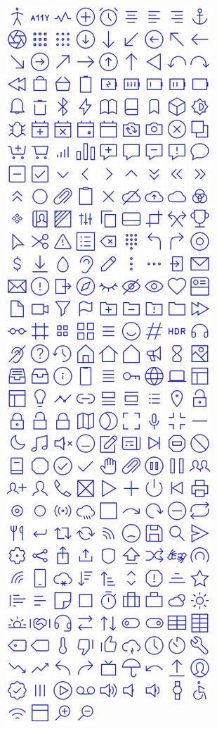 ![](https://raw.githubusercontent.com/sjs2109/Icons/master/ikonate/accessibility-human.png)
![](https://raw.githubusercontent.com/sjs2109/Icons/master/ikonate/accessibility.png)
![](https://raw.githubusercontent.com/sjs2109/Icons/master/ikonate/activity.png)
![](https://raw.githubusercontent.com/sjs2109/Icons/master/ikonate/add.png)
![](https://raw.githubusercontent.com/sjs2109/Icons/master/ikonate/alarm.png)
![](https://raw.githubusercontent.com/sjs2109/Icons/master/ikonate/align-center.png)
![](https://raw.githubusercontent.com/sjs2109/Icons/master/ikonate/align-left.png)
![](https://raw.githubusercontent.com/sjs2109/Icons/master/ikonate/align-right.png)
![](https://raw.githubusercontent.com/sjs2109/Icons/master/ikonate/anchor.png)
![](https://raw.githubusercontent.com/sjs2109/Icons/master/ikonate/aperture.png)
![](https://raw.githubusercontent.com/sjs2109/Icons/master/ikonate/apps-alt.png)
![](https://raw.githubusercontent.com/sjs2109/Icons/master/ikonate/apps.png)
![](https://raw.githubusercontent.com/sjs2109/Icons/master/ikonate/arrow-down-circle.png)
![](https://raw.githubusercontent.com/sjs2109/Icons/master/ikonate/arrow-down.png)
![](https://raw.githubusercontent.com/sjs2109/Icons/master/ikonate/arrow-left-bottom.png)
![](https://raw.githubusercontent.com/sjs2109/Icons/master/ikonate/arrow-left-circle.png)
![](https://raw.githubusercontent.com/sjs2109/Icons/master/ikonate/arrow-left-top.png)
![](https://raw.githubusercontent.com/sjs2109/Icons/master/ikonate/arrow-left.png)
![](https://raw.githubusercontent.com/sjs2109/Icons/master/ikonate/arrow-right-bottom.png)
![](https://raw.githubusercontent.com/sjs2109/Icons/master/ikonate/arrow-right-circle.png)
![](https://raw.githubusercontent.com/sjs2109/Icons/master/ikonate/arrow-right-top.png)
![](https://raw.githubusercontent.com/sjs2109/Icons/master/ikonate/arrow-right.png)
![](https://raw.githubusercontent.com/sjs2109/Icons/master/ikonate/arrow-up-circle.png)
![](https://raw.githubusercontent.com/sjs2109/Icons/master/ikonate/arrow-up.png)
![](https://raw.githubusercontent.com/sjs2109/Icons/master/ikonate/back-alt.png)
![](https://raw.githubusercontent.com/sjs2109/Icons/master/ikonate/back-left.png)
![](https://raw.githubusercontent.com/sjs2109/Icons/master/ikonate/back-right.png)
![](https://raw.githubusercontent.com/sjs2109/Icons/master/ikonate/back.png)
![](https://raw.githubusercontent.com/sjs2109/Icons/master/ikonate/bag.png)
![](https://raw.githubusercontent.com/sjs2109/Icons/master/ikonate/basket.png)
![](https://raw.githubusercontent.com/sjs2109/Icons/master/ikonate/battery-alt.png)
![](https://raw.githubusercontent.com/sjs2109/Icons/master/ikonate/battery-charging.png)
![](https://raw.githubusercontent.com/sjs2109/Icons/master/ikonate/battery-full.png)
![](https://raw.githubusercontent.com/sjs2109/Icons/master/ikonate/battery-low.png)
![](https://raw.githubusercontent.com/sjs2109/Icons/master/ikonate/battery-medium.png)
![](https://raw.githubusercontent.com/sjs2109/Icons/master/ikonate/battery.png)
![](https://raw.githubusercontent.com/sjs2109/Icons/master/ikonate/bell.png)
![](https://raw.githubusercontent.com/sjs2109/Icons/master/ikonate/bin.png)
![](https://raw.githubusercontent.com/sjs2109/Icons/master/ikonate/bluetooth.png)
![](https://raw.githubusercontent.com/sjs2109/Icons/master/ikonate/bolt.png)
![](https://raw.githubusercontent.com/sjs2109/Icons/master/ikonate/book-opened.png)
![](https://raw.githubusercontent.com/sjs2109/Icons/master/ikonate/book.png)
![](https://raw.githubusercontent.com/sjs2109/Icons/master/ikonate/bookmark.png)
![](https://raw.githubusercontent.com/sjs2109/Icons/master/ikonate/box.png)
![](https://raw.githubusercontent.com/sjs2109/Icons/master/ikonate/brightness.png)
![](https://raw.githubusercontent.com/sjs2109/Icons/master/ikonate/bug.png)
![](https://raw.githubusercontent.com/sjs2109/Icons/master/ikonate/calendar-add.png)
![](https://raw.githubusercontent.com/sjs2109/Icons/master/ikonate/calendar-decline.png)
![](https://raw.githubusercontent.com/sjs2109/Icons/master/ikonate/calendar-event.png)
![](https://raw.githubusercontent.com/sjs2109/Icons/master/ikonate/calendar.png)
![](https://raw.githubusercontent.com/sjs2109/Icons/master/ikonate/camera-rear.png)
![](https://raw.githubusercontent.com/sjs2109/Icons/master/ikonate/camera.png)
![](https://raw.githubusercontent.com/sjs2109/Icons/master/ikonate/cancel.png)
![](https://raw.githubusercontent.com/sjs2109/Icons/master/ikonate/cards.png)
![](https://raw.githubusercontent.com/sjs2109/Icons/master/ikonate/cart-add.png)
![](https://raw.githubusercontent.com/sjs2109/Icons/master/ikonate/cart.png)
![](https://raw.githubusercontent.com/sjs2109/Icons/master/ikonate/celluar.png)
![](https://raw.githubusercontent.com/sjs2109/Icons/master/ikonate/chart.png)
![](https://raw.githubusercontent.com/sjs2109/Icons/master/ikonate/chat-add.png)
![](https://raw.githubusercontent.com/sjs2109/Icons/master/ikonate/chat-alt.png)
![](https://raw.githubusercontent.com/sjs2109/Icons/master/ikonate/chat-remove.png)
![](https://raw.githubusercontent.com/sjs2109/Icons/master/ikonate/chat-warning.png)
![](https://raw.githubusercontent.com/sjs2109/Icons/master/ikonate/chat.png)
![](https://raw.githubusercontent.com/sjs2109/Icons/master/ikonate/checkbox-intermediate.png)
![](https://raw.githubusercontent.com/sjs2109/Icons/master/ikonate/checkbox.png)
![](https://raw.githubusercontent.com/sjs2109/Icons/master/ikonate/chevron-down.png)
![](https://raw.githubusercontent.com/sjs2109/Icons/master/ikonate/chevron-left.png)
![](https://raw.githubusercontent.com/sjs2109/Icons/master/ikonate/chevron-right.png)
![](https://raw.githubusercontent.com/sjs2109/Icons/master/ikonate/chevron-up.png)
![](https://raw.githubusercontent.com/sjs2109/Icons/master/ikonate/chevrons-down.png)
![](https://raw.githubusercontent.com/sjs2109/Icons/master/ikonate/chevrons-left.png)
![](https://raw.githubusercontent.com/sjs2109/Icons/master/ikonate/chevrons-right.png)
![](https://raw.githubusercontent.com/sjs2109/Icons/master/ikonate/chevrons-up.png)
![](https://raw.githubusercontent.com/sjs2109/Icons/master/ikonate/circle.png)
![](https://raw.githubusercontent.com/sjs2109/Icons/master/ikonate/clip.png)
![](https://raw.githubusercontent.com/sjs2109/Icons/master/ikonate/clipboard.png)
![](https://raw.githubusercontent.com/sjs2109/Icons/master/ikonate/close.png)
![](https://raw.githubusercontent.com/sjs2109/Icons/master/ikonate/cloud-crossed.png)
![](https://raw.githubusercontent.com/sjs2109/Icons/master/ikonate/cloud-upload.png)
![](https://raw.githubusercontent.com/sjs2109/Icons/master/ikonate/cloud.png)
![](https://raw.githubusercontent.com/sjs2109/Icons/master/ikonate/colours.png)
![](https://raw.githubusercontent.com/sjs2109/Icons/master/ikonate/component.png)
![](https://raw.githubusercontent.com/sjs2109/Icons/master/ikonate/contact-book.png)
![](https://raw.githubusercontent.com/sjs2109/Icons/master/ikonate/contrast.png)
![](https://raw.githubusercontent.com/sjs2109/Icons/master/ikonate/controls.png)
![](https://raw.githubusercontent.com/sjs2109/Icons/master/ikonate/copy.png)
![](https://raw.githubusercontent.com/sjs2109/Icons/master/ikonate/credit-card.png)
![](https://raw.githubusercontent.com/sjs2109/Icons/master/ikonate/crop.png)
![](https://raw.githubusercontent.com/sjs2109/Icons/master/ikonate/crossing.png)
![](https://raw.githubusercontent.com/sjs2109/Icons/master/ikonate/cup.png)
![](https://raw.githubusercontent.com/sjs2109/Icons/master/ikonate/cursor.png)
![](https://raw.githubusercontent.com/sjs2109/Icons/master/ikonate/cut.png)
![](https://raw.githubusercontent.com/sjs2109/Icons/master/ikonate/danger.png)
![](https://raw.githubusercontent.com/sjs2109/Icons/master/ikonate/dashboard.png)
![](https://raw.githubusercontent.com/sjs2109/Icons/master/ikonate/delete.png)
![](https://raw.githubusercontent.com/sjs2109/Icons/master/ikonate/dialpad.png)
![](https://raw.githubusercontent.com/sjs2109/Icons/master/ikonate/direction-left.png)
![](https://raw.githubusercontent.com/sjs2109/Icons/master/ikonate/direction-right.png)
![](https://raw.githubusercontent.com/sjs2109/Icons/master/ikonate/disc.png)
![](https://raw.githubusercontent.com/sjs2109/Icons/master/ikonate/dolar.png)
![](https://raw.githubusercontent.com/sjs2109/Icons/master/ikonate/download.png)
![](https://raw.githubusercontent.com/sjs2109/Icons/master/ikonate/drop.png)
![](https://raw.githubusercontent.com/sjs2109/Icons/master/ikonate/ear.png)
![](https://raw.githubusercontent.com/sjs2109/Icons/master/ikonate/edit.png)
![](https://raw.githubusercontent.com/sjs2109/Icons/master/ikonate/ellypsis-vertical.png)
![](https://raw.githubusercontent.com/sjs2109/Icons/master/ikonate/ellypsis.png)
![](https://raw.githubusercontent.com/sjs2109/Icons/master/ikonate/entrance.png)
![](https://raw.githubusercontent.com/sjs2109/Icons/master/ikonate/envelope-alt.png)
![](https://raw.githubusercontent.com/sjs2109/Icons/master/ikonate/envelope.png)
![](https://raw.githubusercontent.com/sjs2109/Icons/master/ikonate/error.png)
![](https://raw.githubusercontent.com/sjs2109/Icons/master/ikonate/exit.png)
![](https://raw.githubusercontent.com/sjs2109/Icons/master/ikonate/explore.png)
![](https://raw.githubusercontent.com/sjs2109/Icons/master/ikonate/eye-closed.png)
![](https://raw.githubusercontent.com/sjs2109/Icons/master/ikonate/eye-crossed.png)
![](https://raw.githubusercontent.com/sjs2109/Icons/master/ikonate/eye.png)
![](https://raw.githubusercontent.com/sjs2109/Icons/master/ikonate/favourite.png)
![](https://raw.githubusercontent.com/sjs2109/Icons/master/ikonate/feed.png)
![](https://raw.githubusercontent.com/sjs2109/Icons/master/ikonate/file.png)
![](https://raw.githubusercontent.com/sjs2109/Icons/master/ikonate/film.png)
![](https://raw.githubusercontent.com/sjs2109/Icons/master/ikonate/filter.png)
![](https://raw.githubusercontent.com/sjs2109/Icons/master/ikonate/flag.png)
![](https://raw.githubusercontent.com/sjs2109/Icons/master/ikonate/folder-add.png)
![](https://raw.githubusercontent.com/sjs2109/Icons/master/ikonate/folder-remove.png)
![](https://raw.githubusercontent.com/sjs2109/Icons/master/ikonate/folder-warning.png)
![](https://raw.githubusercontent.com/sjs2109/Icons/master/ikonate/folder.png)
![](https://raw.githubusercontent.com/sjs2109/Icons/master/ikonate/forward.png)
![](https://raw.githubusercontent.com/sjs2109/Icons/master/ikonate/glasses.png)
![](https://raw.githubusercontent.com/sjs2109/Icons/master/ikonate/grid-alt.png)
![](https://raw.githubusercontent.com/sjs2109/Icons/master/ikonate/grid-small.png)
![](https://raw.githubusercontent.com/sjs2109/Icons/master/ikonate/grid.png)
![](https://raw.githubusercontent.com/sjs2109/Icons/master/ikonate/hamburger.png)
![](https://raw.githubusercontent.com/sjs2109/Icons/master/ikonate/happy-face.png)
![](https://raw.githubusercontent.com/sjs2109/Icons/master/ikonate/hash.png)
![](https://raw.githubusercontent.com/sjs2109/Icons/master/ikonate/hdr.png)
![](https://raw.githubusercontent.com/sjs2109/Icons/master/ikonate/headphones.png)
![](https://raw.githubusercontent.com/sjs2109/Icons/master/ikonate/hearing-disability.png)
![](https://raw.githubusercontent.com/sjs2109/Icons/master/ikonate/help.png)
![](https://raw.githubusercontent.com/sjs2109/Icons/master/ikonate/history.png)
![](https://raw.githubusercontent.com/sjs2109/Icons/master/ikonate/home-alt.png)
![](https://raw.githubusercontent.com/sjs2109/Icons/master/ikonate/home-alt2.png)
![](https://raw.githubusercontent.com/sjs2109/Icons/master/ikonate/home.png)
![](https://raw.githubusercontent.com/sjs2109/Icons/master/ikonate/horn.png)
![](https://raw.githubusercontent.com/sjs2109/Icons/master/ikonate/hourglass.png)
![](https://raw.githubusercontent.com/sjs2109/Icons/master/ikonate/image.png)
![](https://raw.githubusercontent.com/sjs2109/Icons/master/ikonate/inbox-alt.png)
![](https://raw.githubusercontent.com/sjs2109/Icons/master/ikonate/inbox.png)
![](https://raw.githubusercontent.com/sjs2109/Icons/master/ikonate/info.png)
![](https://raw.githubusercontent.com/sjs2109/Icons/master/ikonate/iphone.png)
![](https://raw.githubusercontent.com/sjs2109/Icons/master/ikonate/justify.png)
![](https://raw.githubusercontent.com/sjs2109/Icons/master/ikonate/key.png)
![](https://raw.githubusercontent.com/sjs2109/Icons/master/ikonate/language.png)
![](https://raw.githubusercontent.com/sjs2109/Icons/master/ikonate/laptop.png)
![](https://raw.githubusercontent.com/sjs2109/Icons/master/ikonate/layout-left.png)
![](https://raw.githubusercontent.com/sjs2109/Icons/master/ikonate/layout-right.png)
![](https://raw.githubusercontent.com/sjs2109/Icons/master/ikonate/lightbulb.png)
![](https://raw.githubusercontent.com/sjs2109/Icons/master/ikonate/line-chart.png)
![](https://raw.githubusercontent.com/sjs2109/Icons/master/ikonate/link.png)
![](https://raw.githubusercontent.com/sjs2109/Icons/master/ikonate/list-alt.png)
![](https://raw.githubusercontent.com/sjs2109/Icons/master/ikonate/list-view.png)
![](https://raw.githubusercontent.com/sjs2109/Icons/master/ikonate/list.png)
![](https://raw.githubusercontent.com/sjs2109/Icons/master/ikonate/location.png)
![](https://raw.githubusercontent.com/sjs2109/Icons/master/ikonate/lock-alt-open.png)
![](https://raw.githubusercontent.com/sjs2109/Icons/master/ikonate/lock-alt.png)
![](https://raw.githubusercontent.com/sjs2109/Icons/master/ikonate/lock-open.png)
![](https://raw.githubusercontent.com/sjs2109/Icons/master/ikonate/lock.png)
![](https://raw.githubusercontent.com/sjs2109/Icons/master/ikonate/map.png)
![](https://raw.githubusercontent.com/sjs2109/Icons/master/ikonate/mask.png)
![](https://raw.githubusercontent.com/sjs2109/Icons/master/ikonate/maximise.png)
![](https://raw.githubusercontent.com/sjs2109/Icons/master/ikonate/microphone.png)
![](https://raw.githubusercontent.com/sjs2109/Icons/master/ikonate/minimise.png)
![](https://raw.githubusercontent.com/sjs2109/Icons/master/ikonate/minus.png)
![](https://raw.githubusercontent.com/sjs2109/Icons/master/ikonate/moon.png)
![](https://raw.githubusercontent.com/sjs2109/Icons/master/ikonate/music.png)
![](https://raw.githubusercontent.com/sjs2109/Icons/master/ikonate/mute.png)
![](https://raw.githubusercontent.com/sjs2109/Icons/master/ikonate/neutral-face.png)
![](https://raw.githubusercontent.com/sjs2109/Icons/master/ikonate/new.png)
![](https://raw.githubusercontent.com/sjs2109/Icons/master/ikonate/news.png)
![](https://raw.githubusercontent.com/sjs2109/Icons/master/ikonate/next.png)
![](https://raw.githubusercontent.com/sjs2109/Icons/master/ikonate/no-entry.png)
![](https://raw.githubusercontent.com/sjs2109/Icons/master/ikonate/not-allowed.png)
![](https://raw.githubusercontent.com/sjs2109/Icons/master/ikonate/notebook.png)
![](https://raw.githubusercontent.com/sjs2109/Icons/master/ikonate/octagon.png)
![](https://raw.githubusercontent.com/sjs2109/Icons/master/ikonate/ok-circle.png)
![](https://raw.githubusercontent.com/sjs2109/Icons/master/ikonate/ok.png)
![](https://raw.githubusercontent.com/sjs2109/Icons/master/ikonate/pan.png)
![](https://raw.githubusercontent.com/sjs2109/Icons/master/ikonate/paperclip.png)
![](https://raw.githubusercontent.com/sjs2109/Icons/master/ikonate/pause-circle.png)
![](https://raw.githubusercontent.com/sjs2109/Icons/master/ikonate/pause.png)
![](https://raw.githubusercontent.com/sjs2109/Icons/master/ikonate/people.png)
![](https://raw.githubusercontent.com/sjs2109/Icons/master/ikonate/person-add.png)
![](https://raw.githubusercontent.com/sjs2109/Icons/master/ikonate/person.png)
![](https://raw.githubusercontent.com/sjs2109/Icons/master/ikonate/phone.png)
![](https://raw.githubusercontent.com/sjs2109/Icons/master/ikonate/placeholder.png)
![](https://raw.githubusercontent.com/sjs2109/Icons/master/ikonate/play.png)
![](https://raw.githubusercontent.com/sjs2109/Icons/master/ikonate/plus.png)
![](https://raw.githubusercontent.com/sjs2109/Icons/master/ikonate/power.png)
![](https://raw.githubusercontent.com/sjs2109/Icons/master/ikonate/previous.png)
![](https://raw.githubusercontent.com/sjs2109/Icons/master/ikonate/print.png)
![](https://raw.githubusercontent.com/sjs2109/Icons/master/ikonate/radio-button-selected.png)
![](https://raw.githubusercontent.com/sjs2109/Icons/master/ikonate/radio-button.png)
![](https://raw.githubusercontent.com/sjs2109/Icons/master/ikonate/radio.png)
![](https://raw.githubusercontent.com/sjs2109/Icons/master/ikonate/rain.png)
![](https://raw.githubusercontent.com/sjs2109/Icons/master/ikonate/rectangle.png)
![](https://raw.githubusercontent.com/sjs2109/Icons/master/ikonate/redo.png)
![](https://raw.githubusercontent.com/sjs2109/Icons/master/ikonate/refresh.png)
![](https://raw.githubusercontent.com/sjs2109/Icons/master/ikonate/remove.png)
![](https://raw.githubusercontent.com/sjs2109/Icons/master/ikonate/repeat.png)
![](https://raw.githubusercontent.com/sjs2109/Icons/master/ikonate/restaurant.png)
![](https://raw.githubusercontent.com/sjs2109/Icons/master/ikonate/return.png)
![](https://raw.githubusercontent.com/sjs2109/Icons/master/ikonate/retweet.png)
![](https://raw.githubusercontent.com/sjs2109/Icons/master/ikonate/rotate.png)
![](https://raw.githubusercontent.com/sjs2109/Icons/master/ikonate/rss.png)
![](https://raw.githubusercontent.com/sjs2109/Icons/master/ikonate/sad-face.png)
![](https://raw.githubusercontent.com/sjs2109/Icons/master/ikonate/save.png)
![](https://raw.githubusercontent.com/sjs2109/Icons/master/ikonate/search.png)
![](https://raw.githubusercontent.com/sjs2109/Icons/master/ikonate/send.png)
![](https://raw.githubusercontent.com/sjs2109/Icons/master/ikonate/settings.png)
![](https://raw.githubusercontent.com/sjs2109/Icons/master/ikonate/share-android.png)
![](https://raw.githubusercontent.com/sjs2109/Icons/master/ikonate/share-ios.png)
![](https://raw.githubusercontent.com/sjs2109/Icons/master/ikonate/share.png)
![](https://raw.githubusercontent.com/sjs2109/Icons/master/ikonate/shield.png)
![](https://raw.githubusercontent.com/sjs2109/Icons/master/ikonate/shift.png)
![](https://raw.githubusercontent.com/sjs2109/Icons/master/ikonate/shuffle.png)
![](https://raw.githubusercontent.com/sjs2109/Icons/master/ikonate/sign-language.png)
![](https://raw.githubusercontent.com/sjs2109/Icons/master/ikonate/signal-alt.png)
![](https://raw.githubusercontent.com/sjs2109/Icons/master/ikonate/signal.png)
![](https://raw.githubusercontent.com/sjs2109/Icons/master/ikonate/smartphone.png)
![](https://raw.githubusercontent.com/sjs2109/Icons/master/ikonate/snow.png)
![](https://raw.githubusercontent.com/sjs2109/Icons/master/ikonate/sort-down.png)
![](https://raw.githubusercontent.com/sjs2109/Icons/master/ikonate/sort-up.png)
![](https://raw.githubusercontent.com/sjs2109/Icons/master/ikonate/sorting.png)
![](https://raw.githubusercontent.com/sjs2109/Icons/master/ikonate/spam.png)
![](https://raw.githubusercontent.com/sjs2109/Icons/master/ikonate/stack.png)
![](https://raw.githubusercontent.com/sjs2109/Icons/master/ikonate/star.png)
![](https://raw.githubusercontent.com/sjs2109/Icons/master/ikonate/stats-alt.png)
![](https://raw.githubusercontent.com/sjs2109/Icons/master/ikonate/stats.png)
![](https://raw.githubusercontent.com/sjs2109/Icons/master/ikonate/sticker.png)
![](https://raw.githubusercontent.com/sjs2109/Icons/master/ikonate/stop.png)
![](https://raw.githubusercontent.com/sjs2109/Icons/master/ikonate/stopwatch.png)
![](https://raw.githubusercontent.com/sjs2109/Icons/master/ikonate/suitcase-alt.png)
![](https://raw.githubusercontent.com/sjs2109/Icons/master/ikonate/suitcase.png)
![](https://raw.githubusercontent.com/sjs2109/Icons/master/ikonate/sun-cloud.png)
![](https://raw.githubusercontent.com/sjs2109/Icons/master/ikonate/sun.png)
![](https://raw.githubusercontent.com/sjs2109/Icons/master/ikonate/sunset.png)
![](https://raw.githubusercontent.com/sjs2109/Icons/master/ikonate/support-alt.png)
![](https://raw.githubusercontent.com/sjs2109/Icons/master/ikonate/support.png)
![](https://raw.githubusercontent.com/sjs2109/Icons/master/ikonate/swap-horizontal.png)
![](https://raw.githubusercontent.com/sjs2109/Icons/master/ikonate/swap-vertical.png)
![](https://raw.githubusercontent.com/sjs2109/Icons/master/ikonate/switch-off.png)
![](https://raw.githubusercontent.com/sjs2109/Icons/master/ikonate/switch-on.png)
![](https://raw.githubusercontent.com/sjs2109/Icons/master/ikonate/table-horizontal.png)
![](https://raw.githubusercontent.com/sjs2109/Icons/master/ikonate/table-vertical.png)
![](https://raw.githubusercontent.com/sjs2109/Icons/master/ikonate/tag-alt.png)
![](https://raw.githubusercontent.com/sjs2109/Icons/master/ikonate/tag.png)
![](https://raw.githubusercontent.com/sjs2109/Icons/master/ikonate/thermometer.png)
![](https://raw.githubusercontent.com/sjs2109/Icons/master/ikonate/thumb-down.png)
![](https://raw.githubusercontent.com/sjs2109/Icons/master/ikonate/thumb-up.png)
![](https://raw.githubusercontent.com/sjs2109/Icons/master/ikonate/thunder.png)
![](https://raw.githubusercontent.com/sjs2109/Icons/master/ikonate/time.png)
![](https://raw.githubusercontent.com/sjs2109/Icons/master/ikonate/timer.png)
![](https://raw.githubusercontent.com/sjs2109/Icons/master/ikonate/tool.png)
![](https://raw.githubusercontent.com/sjs2109/Icons/master/ikonate/trending-down.png)
![](https://raw.githubusercontent.com/sjs2109/Icons/master/ikonate/trending-up.png)
![](https://raw.githubusercontent.com/sjs2109/Icons/master/ikonate/turn-left.png)
![](https://raw.githubusercontent.com/sjs2109/Icons/master/ikonate/turn-right.png)
![](https://raw.githubusercontent.com/sjs2109/Icons/master/ikonate/tv.png)
![](https://raw.githubusercontent.com/sjs2109/Icons/master/ikonate/umbrella.png)
![](https://raw.githubusercontent.com/sjs2109/Icons/master/ikonate/undo.png)
![](https://raw.githubusercontent.com/sjs2109/Icons/master/ikonate/upload.png)
![](https://raw.githubusercontent.com/sjs2109/Icons/master/ikonate/user.png)
![](https://raw.githubusercontent.com/sjs2109/Icons/master/ikonate/verified.png)
![](https://raw.githubusercontent.com/sjs2109/Icons/master/ikonate/vertical.png)
![](https://raw.githubusercontent.com/sjs2109/Icons/master/ikonate/video.png)
![](https://raw.githubusercontent.com/sjs2109/Icons/master/ikonate/voicemail.png)
![](https://raw.githubusercontent.com/sjs2109/Icons/master/ikonate/volume-loud.png)
![](https://raw.githubusercontent.com/sjs2109/Icons/master/ikonate/volume-off.png)
![](https://raw.githubusercontent.com/sjs2109/Icons/master/ikonate/volume-quiet.png)
![](https://raw.githubusercontent.com/sjs2109/Icons/master/ikonate/watch.png)
![](https://raw.githubusercontent.com/sjs2109/Icons/master/ikonate/wheelchair.png)
![](https://raw.githubusercontent.com/sjs2109/Icons/master/ikonate/wifi.png)
![](https://raw.githubusercontent.com/sjs2109/Icons/master/ikonate/window.png)
![](https://raw.githubusercontent.com/sjs2109/Icons/master/ikonate/zoom-in.png)
![](https://raw.githubusercontent.com/sjs2109/Icons/master/ikonate/zoom-out.png)
